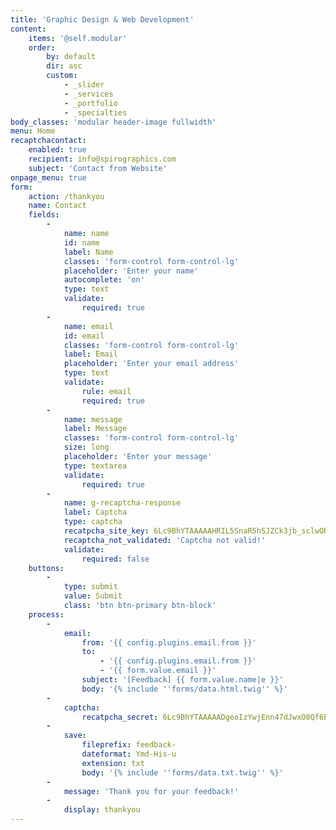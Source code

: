 ```yaml
---
title: 'Graphic Design & Web Development'
content:
    items: '@self.modular'
    order:
        by: default
        dir: asc
        custom:
            - _slider
            - _services
            - _portfolio
            - _specialties
body_classes: 'modular header-image fullwidth'
menu: Home
recaptchacontact:
    enabled: true
    recipient: info@spirographics.com
    subject: 'Contact from Website'
onpage_menu: true
form:
    action: /thankyou
    name: Contact
    fields:
        -
            name: name
            id: name
            label: Name
            classes: 'form-control form-control-lg'
            placeholder: 'Enter your name'
            autocomplete: 'on'
            type: text
            validate:
                required: true
        -
            name: email
            id: email
            classes: 'form-control form-control-lg'
            label: Email
            placeholder: 'Enter your email address'
            type: text
            validate:
                rule: email
                required: true
        -
            name: message
            label: Message
            classes: 'form-control form-control-lg'
            size: long
            placeholder: 'Enter your message'
            type: textarea
            validate:
                required: true
        -
            name: g-recaptcha-response
            label: Captcha
            type: captcha
            recatpcha_site_key: 6Lc9BhYTAAAAAHRIL5SnaR5hSJZCk3jb_sclwORq
            recaptcha_not_validated: 'Captcha not valid!'
            validate:
                required: false
    buttons:
        -
            type: submit
            value: Submit
            class: 'btn btn-primary btn-block'
    process:
        -
            email:
                from: '{{ config.plugins.email.from }}'
                to:
                    - '{{ config.plugins.email.from }}'
                    - '{{ form.value.email }}'
                subject: '[Feedback] {{ form.value.name|e }}'
                body: '{% include ''forms/data.html.twig'' %}'
        -
            captcha:
                recatpcha_secret: 6Lc9BhYTAAAAADgeoIzYwjEnn47dJwxO0Qf6BTuP
        -
            save:
                fileprefix: feedback-
                dateformat: Ymd-His-u
                extension: txt
                body: '{% include ''forms/data.txt.twig'' %}'
        -
            message: 'Thank you for your feedback!'
        -
            display: thankyou
---
```



